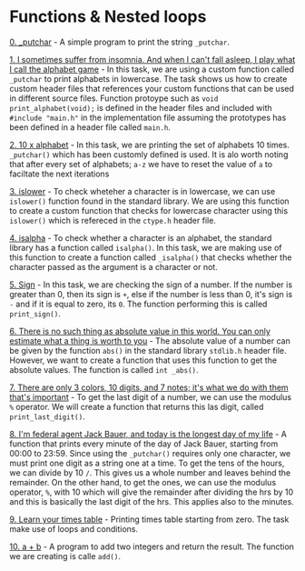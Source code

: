 # Functions & Nested loops

[0. _putchar](./0-putchar.c) - A simple program to print the string `_putchar`.

[1. I sometimes suffer from insomnia. And when I can't fall asleep, I play what I call the alphabet game](./1-alphabet.c) - In this task, we are using a custom function called `_putchar` to print alphabets in lowercase. The task shows us how to create custom header files that references your custom functions that can be used in different source files. Function protoype such as `void print_alphabet(void);` is defined in the header files and included with `#include "main.h"` in the implementation file assuming the prototypes has been defined in a header file called `main.h`.

[2. 10 x alphabet](./2-print_alphabet_x10.c) - In this task, we are printing the set of alphabets 10 times. `_putchar()` which has been customly defined is used. It is alo worth noting that after every set of alphabets; `a-z` we have to reset the value of `a` to faciltate the next iterations

[3. islower](./3-islower.c) - To check wheteher a character is in lowercase, we can use `islower()` function found in the standard library. We are using this function to create a custom function that checks for lowercase character using this `islower()` which is refereced in the `ctype.h` header file.

[4. isalpha](./4-isalpha.c) - To check whether a character is an alphabet, the standard library has a function called `isalpha()`. In this task, we are making use of this function to create a function called `_isalpha()` that checks whether the character passed as the argument is a character or not.

[5. Sign](./5-sign.c) - In this task, we are checking the sign of a number. If the number is greater than 0, then its sign is `+`, else if the number is less than 0, it's sign is `-` and if it is equal to zero, its `0`. The function performing this is called `print_sign()`.

[6. There is no such thing as absolute value in this world. You can only estimate what a thing is worth to you](./6-abs.c) - The absolute value of a number can be given by the function `abs()` in the standard library `stdlib.h` header file. However, we want to create a function that uses this function to get the absolute values. The function is called `int _abs()`.

[7. There are only 3 colors, 10 digits, and 7 notes; it's what we do with them that's important](./7-print_last_digit.c) - To get the last digit of a number, we can use the modulus `%` operator. We will create a function that returns this las digit, called `print_last_digit()`.

[8. I'm federal agent Jack Bauer, and today is the longest day of my life](./8-24_hours.c) - A function that prints every minute of the day of Jack Bauer, starting from 00:00 to 23:59. Since using the `_putchar()` requires only one character, we must print one digit as a string one at a time. To get the tens of the hours, we can divide by 10 `/`. This gives us a whole number and leaves behind the remainder. On the other hand, to get the ones, we can use the modulus operator, `%`, with 10 which will give the remainder after dividing the hrs by 10 and this is basically the last digit of the hrs. This applies also to the minutes.

[9. Learn your times table](./9-times_table.c) - Printing times table starting from zero. The task make use of loops and conditions. 

[10. a + b](./10-add.c) - A program to add two integers and return the result. The function we are creating is calle `add()`.


